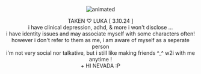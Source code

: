<p align="center">
  <img src="https://cdn.discordapp.com/attachments/1196304361731661864/1222322093086085200/kangelyayyy-ezgif.com-resize.gif?ex=6615cb28&is=66035628&hm=414920d72e93abae673ae24df78420a2be67100fd444f6ec78ab77bdf1dfec5d&" alt="animated" />
</p>
<p align="center"> TAKEN ♡ LUKA [ 3.10.24  ] 
<br>
i have clinical depression, adhd, & more i won't disclose ... 
<br>
i have identity issues and may associate myself with some characters often!
<br>
however i don't refer to them as me, i am aware of myself as a seperate person
<br>  
i'm not very social nor talkative, but i still like making friends ^_^ w2i with me anytime !
<br>
  + HI NEVADA :P
</p>



